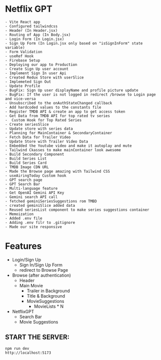 # Netflix GPT

    - Vite React app
    - Configured tailwindcss
    - Header (In Header.jsx)
    - Routing of App (In Body.jsx)
    - Login Form (In Login.jsx)
    - Sign Up Form (In Login.jsx only based on "isSignInForm" state variable)
    - Form Validation
    - useRef Hook
    - Firebase Setup
    - Deploying our app to Production 
    - Create Sign Up user account
    - Implement Sign In user Api
    - Created Redux Store with userSlice
    - Implemeted Sign Out
    - Update Profile
    - BugFix: Sign Up user displayName and profile picture update
    - BugFix: If the user is not logged in redirect /browse to Login page and vice-versa
    - Unsubscribed to the onAuthStateChanged callback
    - Add hardcoded values to the constants file
    - Register TMDB API & create an app to get access token
    - Get Data from TMDB API for top rated tv series
    -  Custom Hook for Top Rated Series
    - Create seriesSlice
    - Update store with series data
    - Planning for MainContainer & SecondaryContainer
    - Fetch Data for Trailer Video
    - Update Store with Trailer Video Data
    - Embedded the Youtube video and make it autoplay and mute
    - Tailwind Ckasses to make mainContainer look awesome
    - Build Secondary Component
    - Build Series List
    - Build Series Card
    - TMDB Image CDN URL
    - Made the Browse page amazing with Tailwind CSS
    - useAiringToday Custom hook
    - GPT search page
    - GPT Search Bar
    - Multi-language feature
    - Get OpenAI Gemini API Key
    - Gemini search API call
    - fetched geminiSeriesSuggestions rom TMBD
    - created geminiSlice added data
    - Reused seriesList component to make series suggestions container
    - Memoization
    - Added .env file
    - Adding .env filr to .gitignore
    - Made our site responsive


# Features
- Login/Sign Up
    - Sign In/Sign Up Form
    - redirect to Browse Page
- Browse (after authentication)
    - Header
    - Main Movie
        - Trailer in Background
        - Title & Background
        - MovieSuggestions
            - MovieLists * N
- NetflixGPT
    - Search Bar
    - Movie Suggestions


START THE SERVER:
-----------------
    npm run dev
    http://localhost:5173
    
